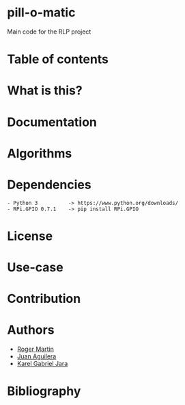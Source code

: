 # pill-o-matic
Main code for the RLP project

# Table of contents


# What is this?


# Documentation


# Algorithms

# Dependencies
    - Python 3          -> https://www.python.org/downloads/
    - RPi.GPIO 0.7.1    -> pip install RPi.GPIO

# License


# Use-case


# Contribution


# Authors
- [Roger Martin](https://github.com/Hrod-Ger)
- [Juan Aguilera](https://github.com/jaguilera95)
- [Karel Gabriel Jara](https://github.com/garikar)

# Bibliography
